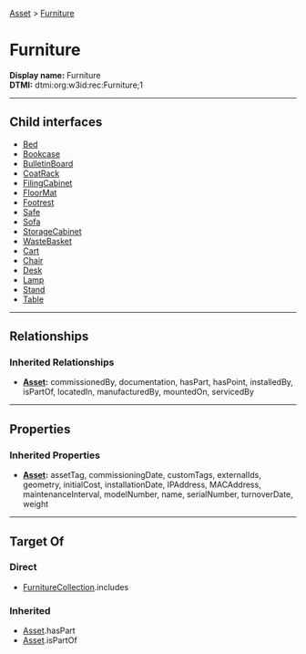 [Asset](../Asset.md) > [Furniture](#)
# Furniture

**Display name:** Furniture<br />
**DTMI:** dtmi:org:w3id:rec:Furniture;1

---

## Child interfaces
* [Bed](Bed.md)
* [Bookcase](Bookcase.md)
* [BulletinBoard](BulletinBoard.md)
* [CoatRack](CoatRack.md)
* [FilingCabinet](FilingCabinet.md)
* [FloorMat](FloorMat.md)
* [Footrest](Footrest.md)
* [Safe](Safe.md)
* [Sofa](Sofa.md)
* [StorageCabinet](StorageCabinet.md)
* [WasteBasket](WasteBasket.md)
* [Cart](Cart/Cart.md)
* [Chair](Chair/Chair.md)
* [Desk](Desk/Desk.md)
* [Lamp](Lamp/Lamp.md)
* [Stand](Stand/Stand.md)
* [Table](Table/Table.md)

---

## Relationships
### Inherited Relationships
* **[Asset](../Asset.md):** commissionedBy, documentation, hasPart, hasPoint, installedBy, isPartOf, locatedIn, manufacturedBy, mountedOn, servicedBy

---

## Properties
### Inherited Properties
* **[Asset](../Asset.md):** assetTag, commissioningDate, customTags, externalIds, geometry, initialCost, installationDate, IPAddress, MACAddress, maintenanceInterval, modelNumber, name, serialNumber, turnoverDate, weight

---

## Target Of
### Direct
* [FurnitureCollection](../../Collection/AssetCollection/FurnitureCollection.md).includes
### Inherited
* [Asset](../Asset.md).hasPart
* [Asset](../Asset.md).isPartOf
